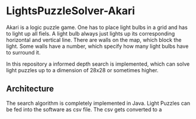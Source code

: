 # LightsPuzzleSolver-Akari

Akari is a logic puzzle game. One has to place light bulbs in a grid and has to light up all fiels. A light bulb always just lights up its 
corresponding horizontal and vertical line. There are walls on the map, which block the light. Some walls have a number, which specify
how many light bulbs have to surround it. 

In this repository a informed depth search is implemented, which can solve light puzzles up to a dimension of 28x28 or sometimes higher.

## Architecture
The search algorithm is completely implemented in Java. Light Puzzles can be fed into the software as csv file. The csv gets converted to a 
